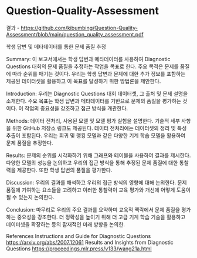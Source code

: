 # Question-Quality-Assessment

결과 - https://github.com/kibumbing/Question-Quality-Assessment/blob/main/question_quality_assessment.pdf

학생 답변 및 메타데이터를 통한 문제 품질 추정

Summary:
이 보고서에서는 학생 답변과 메타데이터를 사용하여 Diagnostic Questions 대회의 문제 품질을 추정하는 작업을 목표로 한다.
주요 목적은 문제를 품질에 따라 순위를 매기는 것이다.
우리는 학생 답변과 문제에 대한 추가 정보를 포함하는 제공된 데이터셋을 활용하고 이 목표를 달성하기 위한 방법론을 제안한다.

Introduction:
우리는 Diagnostic Questions 대회 데이터셋, 그 출처 및 문제 설명을 소개한다.
주요 목표는 학생 답변과 메타데이터를 기반으로 문제의 품질을 평가하는 것이다.
이 작업의 중요성을 강조하고 접근 방식을 개관한다.

Methods:
데이터 전처리, 사용된 모델 및 모델 평가 실험을 설명한다.
기술적 세부 사항을 위한 GitHub 저장소 링크도 제공된다.
데이터 전처리에는 데이터셋의 정리 및 특성 추출이 포함된다.
우리는 회귀 및 랭킹 모델과 같은 다양한 기계 학습 모델을 활용하여 문제 품질을 추정한다.

Results:
문제의 순위를 시각화하기 위해 그래프와 테이블을 사용하여 결과를 제시한다.
다양한 모델의 성능을 논의하고 우리의 접근 방식을 통해 추정된 문제 품질에 대한 통찰력을 제공한다.
또한 학생 답변의 품질을 평가한다.

Discussion:
우리의 결과를 해석하고 우리의 접근 방식의 영향에 대해 논의한다.
문제 품질에 기여하는 요소들을 고려하고 이러한 통찰력이 교육 평가와 개선에 어떻게 도움이 될 수 있는지 논의한다.

Conclusion:
마무리로 우리의 주요 결과를 요약하며 교육적 맥락에서 문제 품질을 평가하는 중요성을 강조한다. 
더 정확성을 높이기 위해 더 고급 기계 학습 기술을 활용하고 데이터셋을 확장하는 등의 잠재적인 미래 방향을 논의한.

References
Instructions and Guide for Diagnostic Questions https://arxiv.org/abs/2007.12061
Results and Insights from Diagnostic Questions https://proceedings.mlr.press/v133/wang21a.html
